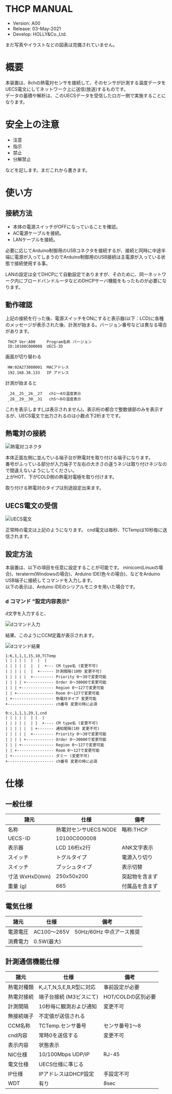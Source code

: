 THCP MANUAL
===========

- Version: A00
- Release: 03-May-2021
- Develop: HOLLY&Co.,Ltd.

まだ写真やイラストなどの図表は完備されていません。

# 概要

本装置は、8chの熱電対センサを接続して、そのセンサが計測する温度データをUECS電文にしてネットワーク上に送信(放送)するものです。  
データの蓄積や解析は、このUECSデータを受信したロガー側で実施することになります。

# 安全上の注意

- 注意
- 指示
- 禁止
- 分解禁止

などを記します。まだこれから書きます。

# 使い方

## 接続方法

* 本体の電源スイッチがOFFになっていることを確認。
* AC電源ケーブルを接続。
* LANケーブルを接続。

必要に応じてArduino制御用のUSBコネクタを接続するが、接続と同時に中途半端に電源が入ってしまうのでArduino制御用のUSB接続は主電源が入っている状態で接続使用する事。

LANの設定は全てDHCPにて自動設定でありますが、そのために、同一ネットワーク内にブロードバンドルータなどのDHCPサーバ機能をもったものが必要になります。

## 動作確認

上記の接続を行った後、電源スイッチをONにすると表示器(以下：LCD)に各種のメッセージが表示された後、計測が始まる。バージョン番号などは異なる場合があります。

     THCP Ver:A00     Program名称 バージョン
     ID:10100C000008  UECS-ID

画面が切り替わる  
   

     HW:02A273080001  MACアドレス
     192.168.38.133   IP アドレス

計測が始まると

     _24__25__26__27   ch1〜4の温度表示
     _28__29__30__31   ch5〜8の温度表示

これを表示します(_は表示されません)。表示桁の都合で整数値部のみを表示するが、UECS電文で出力されるのは小数点下2桁までです。

## 熱電対の接続

![熱電対コネクタ](../images/connect-1.jpg)

本体正面左側に並んでいる端子台が熱電対を取り付ける端子になります。  
番号がふっている部分が入力端子で左右の大きさの違うネジは取り付けネジなので間違えないようにしてください。  
上がHOT、下がCOLD側の熱電対電極を取り付けます。

取り付ける熱電対のタイプは別途設定出来ます。

## UECS電文の受信

![UECS電文](../images/uecsdata-1.png)

正常時の電文は上記のようになります。
cnd電文は毎秒、TCTempは10秒毎に送信されます。

## 設定方法

本装置は、以下の項目を任意に設定することが可能です。
minicom(Linuxの場合)、teraterm(Windowsの場合)、Arduino IDE(色々の場合)、などをArduino USB端子に接続してコマンドを入力します。  
以下の表示は、Arduino IDEのシリアルモニタを用いた場合です。

### d コマンド "設定内容表示"

d文字を入力すると、

![dコマンド入力](../images/cntrl-6.png)

結果、このようにCCM定義が表示されます。

![dコマンド結果](../images/cntrl-7.png)

    1:K,1,1,1,15,10,TCTemp
    | | | | |  |  |  |
    | | | | |  |  |  +--- CM type名 (変更不可)
    | | | | |  |  +------ 計測間隔(10秒 変更不可)
    | | | | |  +--------- Priority 0〜30で変更可能
    | | | | +------------ Order 0〜30000で変更可能
    | | | +-------------- Region 0〜127で変更可能
    | | +---------------- Room 0〜127で変更可能
    | +------------------ 熱電対タイプ 変更可能
    +-------------------- ch番号 変更の時に必須

    9:c,1,1,1,29,1,cnd
    | | | | |  | |  |
    | | | | |  | |  +---- CM type名 (変更不可)
    | | | | |  | +------- 通知間隔(1秒 変更不可)
    | | | | |  +--------- Priority 0〜30で変更可能
    | | | | +------------ Order 0〜30000で変更可能
    | | | +-------------- Region 0〜127で変更可能
    | | +---------------- Room 0〜127で変更可能
    | +------------------ ダミー (変更不可)
    +-------------------- ch番号 変更の時に必須


# 仕様

## 一般仕様

| 諸元          | 仕様                 | 備考          |
|---------------|---------------------|---------------|
| 名称          | 熱電対センサUECS NODE|略称:THCP      |
| UECS-ID       | 10100C000008        |               |
| 表示器        | LCD 16桁x2行        | ANK文字表示    |
| スイッチ      | トグルタイプ         | 電源入り切り   |
| スイッチ      | プッシュタイプ       | 表示切替      |
| 寸法 WxHxD(mm)| 250x50x200          | 突起物を含まず |
| 重量 (g)      |  665                | 付属品を含まず |

## 電気仕様

|  諸元   |  仕様       |    備考                 |
|---------|------------|-------------------------|
| 電源電圧| AC100〜265V | 50Hz/60Hz 中点アース推奨 |
| 消費電力| 0.5W(最大)  |                         |  


## 計測通信機能仕様


|   諸元    |       仕様              | 備考              |
|-----------|-------------------------|------------------|
| 熱電対種類 | K,J,T,N,S,E,B,R型に対応 | 事前設定が必要    |
| 熱電対接続 | 端子台接続 (M3ビスにて) | HOT/COLDの区別必要 |
| 計測間隔   | 10秒毎に観測および通知  | 変更不可          |
| 無接続端子 | 不定値が送信される      |                   |
| CCM名称   | TCTemp.センサ番号       | センサ番号1〜8    |
| cnd内容   | 常時0を送信する         | 変更不可          |
| 表示内容  | 状態表示                |                  |
| NIC仕様   | 10/100Mbps UDP/IP      | RJ-45             |
| 電文仕様  | UECS仕様に準じる        |                  |
| IP仕様    | IPアドレスはDHCP設定    | 手設定不可        |
| WDT      | 有り                    | 8sec             |

